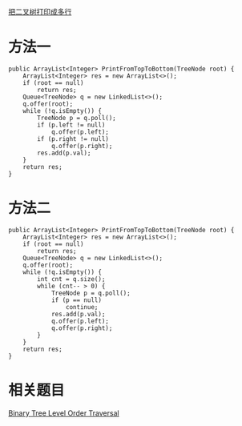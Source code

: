 [把二叉树打印成多行](https://www.nowcoder.com/practice/445c44d982d04483b04a54f298796288?tpId=13&tqId=11213&tPage=1&rp=1&ru=/ta/coding-interviews&qru=/ta/coding-interviews/question-ranking&from=cyc_github)

# 方法一

    public ArrayList<Integer> PrintFromTopToBottom(TreeNode root) {
        ArrayList<Integer> res = new ArrayList<>();
        if (root == null)
            return res;
        Queue<TreeNode> q = new LinkedList<>();
        q.offer(root);
        while (!q.isEmpty()) {
            TreeNode p = q.poll();
            if (p.left != null)
                q.offer(p.left);
            if (p.right != null)
                q.offer(p.right);
            res.add(p.val);
        }
        return res;
    }

# 方法二

    public ArrayList<Integer> PrintFromTopToBottom(TreeNode root) {
        ArrayList<Integer> res = new ArrayList<>();
        if (root == null)
            return res;
        Queue<TreeNode> q = new LinkedList<>();
        q.offer(root);
        while (!q.isEmpty()) {
            int cnt = q.size();
            while (cnt-- > 0) {
                TreeNode p = q.poll();
                if (p == null)
                    continue;
                res.add(p.val);
                q.offer(p.left);
                q.offer(p.right);
            }
        }
        return res;
    }

# 相关题目

[Binary Tree Level Order Traversal](https://leetcode.com/problems/binary-tree-level-order-traversal/)